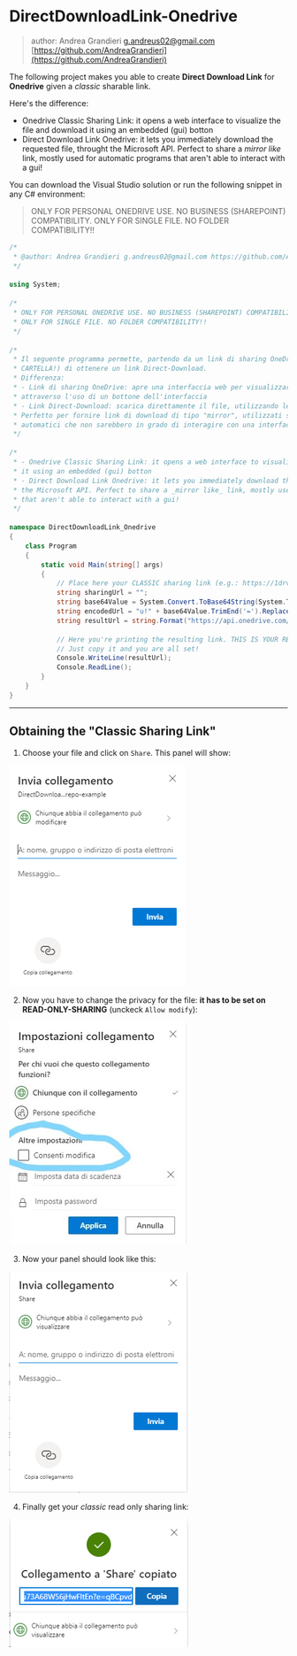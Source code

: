 # DirectDownloadLink-Onedrive

> author: Andrea Grandieri g.andreus02@gmail.com [https://github.com/AndreaGrandieri](https://github.com/AndreaGrandieri)

The following project makes you able to create __Direct Download Link__ for __Onedrive__
given a _classic_ sharable link.

Here's the difference:

- Onedrive Classic Sharing Link: it opens a web interface to visualize the file and download
  it using an embedded (gui) botton
- Direct Download Link Onedrive: it lets you immediately download the requested file, throught
  the Microsoft API. Perfect to share a _mirror like_ link, mostly used for automatic programs
  that aren't able to interact with a gui!

You can download the Visual Studio solution or run the following snippet in any C# environment:

> ONLY FOR PERSONAL ONEDRIVE USE. NO BUSINESS (SHAREPOINT) COMPATIBILITY.
> ONLY FOR SINGLE FILE. NO FOLDER COMPATIBILITY!!

```csharp
/*
 * @author: Andrea Grandieri g.andreus02@gmail.com https://github.com/AndreaGrandieri
 */

using System;

/*
 * ONLY FOR PERSONAL ONEDRIVE USE. NO BUSINESS (SHAREPOINT) COMPATIBILITY.
 * ONLY FOR SINGLE FILE. NO FOLDER COMPATIBILITY!!
 */

/*
 * Il seguente programma permette, partendo da un link di sharing OneDrive (NON DI UNA
 * CARTELLA!) di ottenere un link Direct-Download.
 * Differenza:
 * - Link di sharing OneDrive: apre una interfaccia web per visualizzare il file, scaricabile
 * attraverso l'uso di un bottone dell'interfaccia
 * - Link Direct-Download: scarica direttamente il file, utilizzando le API di Microsoft.
 * Perfetto per fornire link di download di tipo "mirror", utilizzati soprattutto da programmi
 * automatici che non sarebbero in grado di interagire con una interfaccia grafica!
 */

/*
 * - Onedrive Classic Sharing Link: it opens a web interface to visualize the file and download
 * it using an embedded (gui) botton
 * - Direct Download Link Onedrive: it lets you immediately download the requested file, throught
 * the Microsoft API. Perfect to share a _mirror like_ link, mostly used for automatic programs
 * that aren't able to interact with a gui!
 */

namespace DirectDownloadLink_Onedrive
{
    class Program
    {
        static void Main(string[] args)
        {
            // Place here your CLASSIC sharing link (e.g.: https://1drv.ms/u/s!AmstWNn8EkEu73A68W56jHwFltEn?e=qBCpvd)
            string sharingUrl = "";
            string base64Value = System.Convert.ToBase64String(System.Text.Encoding.UTF8.GetBytes(sharingUrl));
            string encodedUrl = "u!" + base64Value.TrimEnd('=').Replace('/', '_').Replace('+', '-');
            string resultUrl = string.Format("https://api.onedrive.com/v1.0/shares/{0}/root/content", encodedUrl);

            // Here you're printing the resulting link. THIS IS YOUR READY-TO-USE (PERMANENT) DIRECT DOWNLOAD LINK.
            // Just copy it and you are all set!
            Console.WriteLine(resultUrl);
            Console.ReadLine();
        }
    }
}

```

---

## Obtaining the "Classic Sharing Link"

1. Choose your file and click on `Share`. This panel will show:

  ![1.PNG](assets/1.PNG)

2. Now you have to change the privacy for the file: __it has to be set on READ-ONLY-SHARING__ (unckeck `Allow modify`):

  ![2.jpg](assets/2.jpg)

3. Now your panel should look like this:

  ![3.png](assets/3.png)

4. Finally get your _classic_ read only sharing link:

  ![4.png](assets/4.png)
